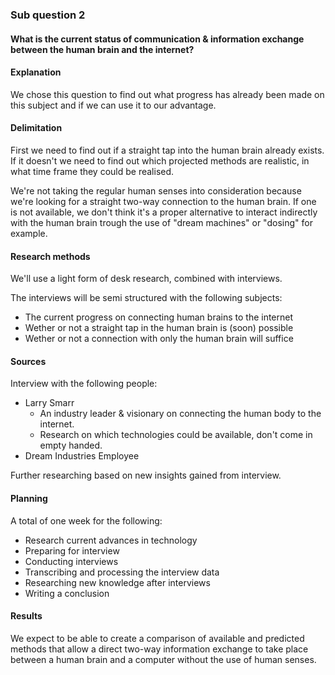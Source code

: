 ### Sub question 2
#### What is the current status of communication & information exchange between the human brain and the internet?

#### Explanation
We chose this question to find out what progress has already been made on this subject and if we can use it to our advantage.

#### Delimitation
First we need to find out if a straight tap into the human brain already exists. If it doesn't we need to find out which projected methods are realistic, in what time frame they could be realised.

We're not taking the regular human senses into consideration because we're looking for a straight two-way connection to the human brain. If one is not available, we don't think it's a proper alternative to interact indirectly with the human brain trough the use of "dream machines" or "dosing" for example.

#### Research methods
We'll use a light form of desk research, combined with interviews.

The interviews will be semi structured with the following subjects:
* The current progress on connecting human brains to the internet
* Wether or not a straight tap in the human brain is (soon) possible
* Wether or not a connection with only the human brain will suffice

#### Sources
Interview with the following people:
* Larry Smarr
	* An industry leader & visionary on connecting the human body to the internet.
	* Research on which technologies could be available, don't come in empty handed.
* Dream Industries Employee

Further researching based on new insights gained from interview.

#### Planning
A total of one week for the following:
* Research current advances in technology
* Preparing for interview
* Conducting interviews
* Transcribing and processing the interview data
* Researching new knowledge after interviews
* Writing a conclusion

#### Results
We expect to be able to create a comparison of available and predicted methods that allow a direct two-way information exchange to take place between a human brain and a computer without the use of human senses.